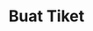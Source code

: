 ---
id: buat-tiket
title: Buat Tiket
description: Panduan login ke aplikasi ERP V2
tags: [erp-v2, helpdesk]
---